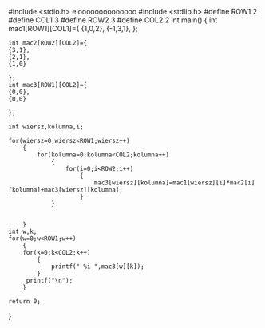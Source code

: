 #include <stdio.h>    eloooooooooooooo
#include <stdlib.h>
#define ROW1 2
#define COL1 3
#define ROW2 3
#define COL2 2
int main()
{
    int mac1[ROW1][COL1]={
    {1,0,2},
    {-1,3,1},
    };

    int mac2[ROW2][COL2]={
    {3,1},
    {2,1},
    {1,0}

    };
    int mac3[ROW1][COL2]={
    {0,0},
    {0,0}

    };

    int wiersz,kolumna,i;

    for(wiersz=0;wiersz<ROW1;wiersz++)
        {
            for(kolumna=0;kolumna<COL2;kolumna++)
                {
                    for(i=0;i<ROW2;i++)
                        {
                            mac3[wiersz][kolumna]=mac1[wiersz][i]*mac2[i][kolumna]+mac3[wiersz][kolumna];
                        }
                }


        }
    int w,k;
    for(w=0;w<ROW1;w++)
        {
        for(k=0;k<COL2;k++)
            {
                printf(" %i ",mac3[w][k]);
            }
         printf("\n");
        }

    return 0;
}
